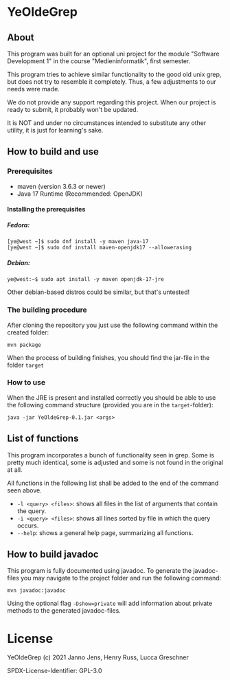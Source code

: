 # YeOldeGrep

## About
This program was built for an optional uni project for the module "Software Development 1" in the course "Medieninformatik", first semester.

This program tries to achieve similar functionality to the good old unix grep, but does not try to resemble it completely. Thus, a few adjustments to our needs were made.

We do not provide any support regarding this project. When our project is ready to submit, it probably won't be updated. 

It is NOT and under no circumstances intended to substitute any other utility, it is just for learning's sake.

## How to build and use

### Prerequisites

- maven (version 3.6.3 or newer)
- Java 17 Runtime (Recommended: OpenJDK)

#### Installing the prerequisites

##### Fedora:

```console
[ye@west ~]$ sudo dnf install -y maven java-17
[ye@west ~]$ sudo dnf install maven-openjdk17 --allowerasing
```

##### Debian:

```console
ye@west:~$ sudo apt install -y maven openjdk-17-jre
```

Other debian-based distros could be similar, but that's untested!

### The building procedure

After cloning the repository you just use the following command within the created folder:

`mvn package`

When the process of building finishes, you should find the jar-file in the folder `target`

### How to use
When the JRE is present and installed correctly you should be able to use the following command structure (provided you are in the `target`-folder):

`java -jar YeOldeGrep-0.1.jar <args>`

## List of functions
This program incorporates a bunch of functionality seen in grep. Some is pretty much identical, some is adjusted and some is not found in the original at all.

All functions in the following list shall be added to the end of the command seen above.

- `-l <query> <files>`: shows all files in the list of arguments that contain the query.
- `-i <query> <files>`: shows all lines sorted by file in which the query occurs.
- `--help`: shows a general help page, summarizing all functions.

## How to build javadoc
This program is fully documented using javadoc. To generate the javadoc-files you may navigate to the project folder and run the following command:

`mvn javadoc:javadoc`

Using the optional flag `-Dshow=private` will add information about private methods to the generated javadoc-files.

# License
YeOldeGrep (c) 2021 Janno Jens, Henry Russ, Lucca Greschner

SPDX-License-Identifier: GPL-3.0
